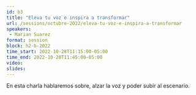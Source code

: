 ```yaml
---
id: b3
title: "Eleva tu voz e inspira a transformar"
url: /sessions/octubre-2022/eleva-tu-voz-e-inspira-a-transformar
speakers:
 - Marian Suarez
format: session
block: h2-b-2022
time_start: 2022-10-28T11:15:00-05:00
time_end: 2022-10-28T11:45:00-05:00
video:
slides:
---
```


En esta charla hablaremos sobre, alzar la voz y poder subir al escenario.
